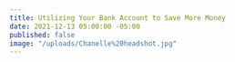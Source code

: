 ```yaml
---
title: Utilizing Your Bank Account to Save More Money
date: 2021-12-13 05:00:00 -05:00
published: false
image: "/uploads/Chanelle%20headshot.jpg"
---
```


